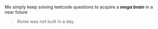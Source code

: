 Me simply keep solving leetcode questions to acquire a ___mega brain___ in a near future
> Rome was not built in a day.
